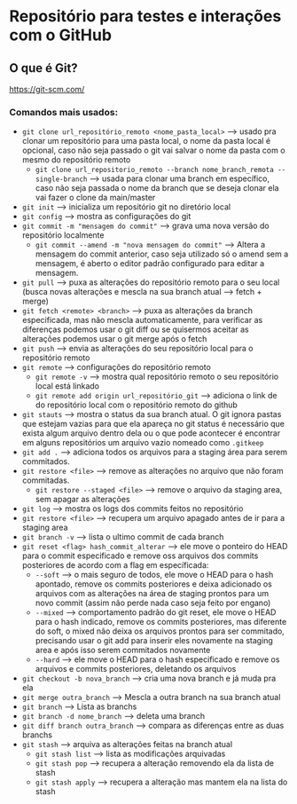 # Repositório para testes e interações com o GitHub

## O que é Git?

https://git-scm.com/

### Comandos mais usados:

- `git clone url_repositório_remoto <nome_pasta_local>` --> usado pra clonar um repositório para uma pasta local, o nome da pasta local é opcional, caso não seja passado o git vai salvar o nome da pasta com o mesmo do repositório remoto
	- `git clone url_repositorio_remoto --branch nome_branch_remota --single-branch` --> usada para clonar uma branch em específico, caso não seja passada o nome da branch que se deseja clonar ela vai fazer o clone da main/master
- `git init` --> inicializa um repositório git no diretório local
- `git config` --> mostra as configurações do git
- `git commit -m "mensagem do commit"` --> grava uma nova versão do repositório localmente
	- `git commit --amend -m "nova mensagem do commit"` --> Altera a mensagem do commit anterior, caso seja utilizado só o amend sem a mensagem, é aberto o editor padrão configurado para editar a mensagem.
- `git pull` --> puxa as alterações do repositório remoto para o seu local (busca novas alterações e mescla na sua branch atual --> fetch + merge)
- `git fetch <remote> <branch>` --> puxa as alterações da branch especificada, mas não mescla automaticamente, para verificar as diferenças podemos usar o git diff ou se quisermos aceitar as alterações podemos usar o git merge após o fetch 
- `git push` --> envia as alterações do seu repositório local para o repositório remoto
- `git remote` --> configurações do repositório remoto 
	- `git remote -v` --> mostra qual repositório remoto o seu repositório local está linkado
	- `git remote add origin url_repositório_git` --> adiciona o link de do repositório local com o repositório remoto do github
- `git stauts` --> mostra o status da sua branch atual. O git ignora pastas que estejam vazias para que ela apareça no git status é necessário que exista algum arquivo dentro dela ou o que pode acontecer é encontrar em alguns repositórios um arquivo vazio nomeado como `.gitkeep`
- `git add .` --> adiciona todos os arquivos para a staging área para serem commitados.
- `git restore <file>` --> remove as alterações no arquivo que não foram commitadas.
	- `git restore --staged <file>` --> remove o arquivo da staging area, sem apagar as alterações
- `git log` --> mostra os logs dos commits feitos no repositório
- `git restore <file>` --> recupera um arquivo apagado antes de ir para a staging area
- `git branch -v` --> lista o ultimo commit de cada branch
- `git reset <flag> hash_commit_alterar` --> ele move o ponteiro do HEAD para o commit especificado e remove oss arquivos dos commits posteriores de acordo com a flag em específicada:
	- `--soft` --> o mais seguro de todos, ele move o HEAD para o hash apontado, remove os commits posteriores e deixa adicionado os arquivos com as alterações na área de staging prontos para um novo commit (assim não perde nada caso seja feito por engano)
	- `--mixed` --> comportamento padrão do git reset, ele move o HEAD para o hash indicado, remove os commits posteriores, mas diferente do soft, o mixed não deixa os arquivos prontos para ser commitado, precisando usar o git add para inserir eles novamente na staging area e após isso serem commitados novamente
	- `--hard` --> ele move o HEAD para o hash especificado e remove os arquivos e commits posteriores, deletando os arquivos
- `git checkout -b nova_branch` --> cria uma nova branch e já muda pra ela
- `git merge outra_branch` --> Mescla a outra branch na sua branch atual
- `git branch` --> Lista as branchs
- `git branch -d nome_branch` --> deleta uma branch
- `git diff branch outra_branch` --> compara as diferenças entre as duas branchs
- `git stash` --> arquiva as alterações feitas na branch atual
	- `git stash list` --> lista as modificações arquivadas
	- `git stash pop` --> recupera a alteração removendo ela da lista de stash
	- `git stash apply` --> recupera a alteração mas mantem ela na lista do stash


